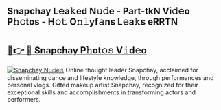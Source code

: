 ## Snapchay L𝚎a𝚔ed N𝚞𝚍e - Part-tkN Vi𝚍𝚎o P𝚑𝚘tos - H𝚘𝚝 O𝚗𝚕yf𝚊ns L𝚎a𝚔s eRRTN

# <h2><a href="http://kff5rld.oniu.top/?m=Snapchay">🔗👉 🔴 Snapchay P𝚑ot𝚘𝚜 V𝚒d𝚎o</a></h2>

[![Snapchay Nu𝚍e𝚜](https://i.imgur.com/0qMVB7G.gif)](http://kff5rld.oniu.top/?m=Snapchay)
Online thought leader Snapchay, acclaimed for disseminating dance and lifestyle knowledge, through performances and personal vlogs. Gifted makeup artist Snapchay, recognized for their exceptional skills and accomplishments in transforming actors and performers.  
